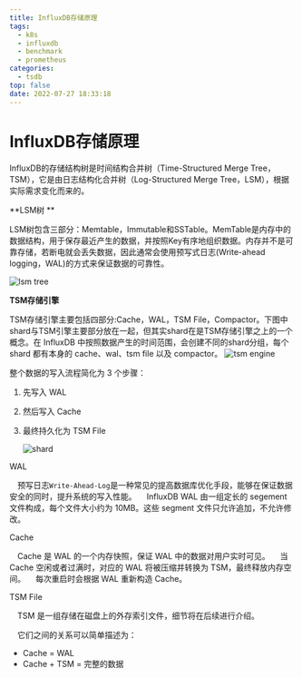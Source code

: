 ```yaml
---
title: InfluxDB存储原理
tags:
  - k8s
  - influxdb
  - benchmark
  - prometheus
categories:
  - tsdb
top: false
date: 2022-07-27 18:33:18
---
```


# **InfluxDB存储原理**

InfluxDB的存储结构树是时间结构合并树（Time-Structured Merge Tree，TSM），它是由日志结构化合并树（Log-Structured Merge Tree，LSM），根据实际需求变化而来的。

**LSM树 **

LSM树包含三部分：Memtable，Immutable和SSTable。MemTable是内存中的数据结构，用于保存最近产生的数据，并按照Key有序地组织数据。内存并不是可靠存储，若断电就会丢失数据，因此通常会使用预写式日志(Write-ahead logging，WAL)的方式来保证数据的可靠性。

![lsm tree](https://s2.loli.net/2022/08/24/6R4mKYCgjaIE5AB.png)

 **TSM存储引擎**

TSM存储引擎主要包括四部分:Cache，WAL，TSM File，Compactor。下图中shard与TSM引擎主要部分放在一起，但其实shard在是TSM存储引擎之上的一个概念。在 InfluxDB 中按照数据产生的时间范围，会创建不同的shard分组，每个 shard 都有本身的 cache、wal、tsm file 以及 compactor。
![tsm engine](https://s2.loli.net/2022/08/24/ATmW1QMznoFqUdj.png)

整个数据的写入流程简化为 3 个步骤：

1. 先写入 WAL

2. 然后写入 Cache

3. 最终持久化为 TSM File

   ![shard](https://s2.loli.net/2022/08/24/7Zbqemzhxyf1aO4.jpg)

 WAL

　预写日志`Write-Ahead-Log`是一种常见的提高数据库优化手段，能够在保证数据安全的同时，提升系统的写入性能。
　InfluxDB WAL 由一组定长的 segement 文件构成，每个文件大小约为 10MB。这些 segment 文件只允许追加，不允许修改。

 Cache

　Cache 是 WAL 的一个内存快照，保证 WAL 中的数据对用户实时可见。
　当 Cache 空闲或者过满时，对应的 WAL 将被压缩并转换为 TSM，最终释放内存空间。
　每次重启时会根据 WAL 重新构造 Cache。

 TSM File

　TSM 是一组存储在磁盘上的外存索引文件，细节将在后续进行介绍。

　它们之间的关系可以简单描述为：

- Cache = WAL
- Cache + TSM = 完整的数据